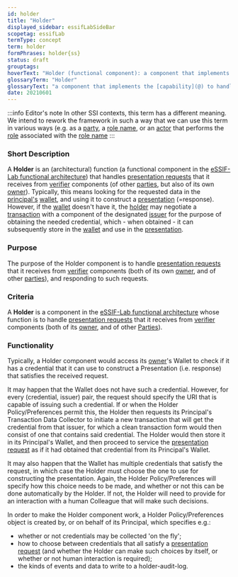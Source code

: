 ```yaml
---
id: holder
title: "Holder"
displayed_sidebar: essifLabSideBar
scopetag: essifLab
termType: concept
term: holder
formPhrases: holder{ss}
status: draft
grouptags:
hoverText: "Holder (functional component): a component that implements the Capability to handle presentation requests from a Peer Agent, produce the requested data (a presentation) according to its Principal's holder-policy, and send that in response to the request."
glossaryTerm: "Holder"
glossaryText: "a component that implements the [capability](@) to handle [presentation requests](presentation-request@) from a [peer agent](@), produce the requested data (a presentation) according to its [principal](@)'s [holder-policy](@), and send that in response to the request."
date: 20210601
---
```


:::info Editor's note
In other SSI contexts, this term has a different meaning. We intend to rework the framework in such a way that we can use this term in various ways (e.g. as a [party](@), a [role name](@), or an [actor](@) that performs the [role](@) associated with the [role name](@)
:::

### Short Description

A **Holder** is an (architectural) function (a functional component in the [eSSIF-Lab functional architecture](../essifLab-fw-conceptual-architecture-framework)) that handles [presentation requests](presentation-request@) that it receives from [verifier](@) components (of other [parties](@), but also of its own [owner](@)). Typically, this means looking for the requested data in the [principal's](@) [wallet](@), and using it to construct a [presentation](@) (=response). However, if the [wallet](@) doesn't have it, the [holder](@) may negotiate a [transaction](@) with a component of the designated [issuer](@) for the purpose of obtaining the needed credential, which - when obtained - it can subsequently store in the [wallet](@) and use in the [presentation](@).

### Purpose

The purpose of the Holder component is to handle [presentation requests](presentation-request@) that it receives from [verifier](@) components (both of its own [owner](@), and of other [parties](@)), and responding to such requests.

### Criteria

A **Holder** is a component in the [eSSIF-Lab functional architecture](../essifLab-fw-conceptual-architecture-framework) whose function is to handle [presentation requests](presentation-request@) that it receives from [verifier](@) components (both of its [owner](@), and of other [Parties](@)).

### Functionality

Typically, a Holder component would access its [owner](@)'s Wallet to check if it has a credential that it can use to construct a Presentation (i.e. response) that satisfies the received request.

It may happen that the Wallet does not have such a credential. However, for every (credential, issuer) pair, the request should specify the URI that is capable of issuing such a credential. If or when the Holder Policy/Preferences permit this, the Holder then requests its Principal's Transaction Data Collector to initiate a new transaction that will get the credential from that issuer, for which a clean transaction form would then consist of one that contains said credential. The Holder would then store it in its Principal's Wallet, and then proceed to service the [presentation request](@) as if it had obtained that credential from its Principal's Wallet.

It may also happen that the Wallet has multiple credentials that satisfy the request, in which case the Holder must choose the one to use for constructing the presentation. Again, the Holder Policy/Preferences will specify how this choice needs to be made, and whether or not this can be done automatically by the Holder. If not, the Holder will need to provide for an interaction with a human Colleague that will make such decisions.

In order to make the Holder component work, a Holder Policy/Preferences object is created by, or on behalf of its Principal, which specifies e.g.:

-   whether or not credentials may be collected 'on the fly';
-   how to choose between credentials that all satisfy a [presentation request](@) (and whether the Holder can make such choices by itself, or whether or not human interaction is required);
-   the kinds of events and data to write to a holder-audit-log.